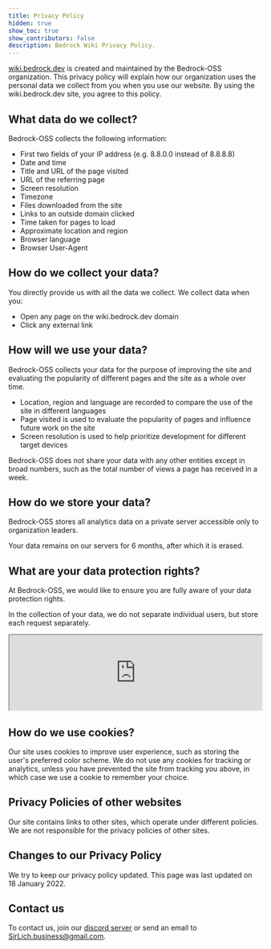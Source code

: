 ```yaml
---
title: Privacy Policy
hidden: true
show_toc: true
show_contributors: false
description: Bedrock Wiki Privacy Policy.
---
```


[wiki.bedrock.dev](/) is created and maintained by the Bedrock-OSS organization. This privacy policy will explain how our organization uses the personal data we collect from you when you use our website. By using the wiki.bedrock.dev site, you agree to this policy.

## What data do we collect?

Bedrock-OSS collects the following information:

-   First two fields of your IP address (e.g. 8.8.0.0 instead of 8.8.8.8)
-   Date and time
-   Title and URL of the page visited
-   URL of the referring page
-   Screen resolution
-   Timezone
-   Files downloaded from the site
-   Links to an outside domain clicked
-   Time taken for pages to load
-   Approximate location and region
-   Browser language
-   Browser User-Agent

## How do we collect your data?

You directly provide us with all the data we collect. We collect data when you:

-   Open any page on the wiki.bedrock.dev domain
-   Click any external link

## How will we use your data?

Bedrock-OSS collects your data for the purpose of improving the site and evaluating the popularity of different pages and the site as a whole over time.

-   Location, region and language are recorded to compare the use of the site in different languages
-   Page visited is used to evaluate the popularity of pages and influence future work on the site
-   Screen resolution is used to help prioritize development for different target devices

Bedrock-OSS does not share your data with any other entities except in broad numbers, such as the total number of views a page has received in a week.

## How do we store your data?

Bedrock-OSS stores all analytics data on a private server accessible only to organization leaders.

Your data remains on our servers for 6 months, after which it is erased.

## What are your data protection rights?

At Bedrock-OSS, we would like to ensure you are fully aware of your data protection rights.

In the collection of your data, we do not separate individual users, but store each request separately.

<iframe
    style="width:100%"
    src="https://hopper.bedrock.dev/wikihopper/index.php?module=CoreAdminHome&action=optOut&language=en&backgroundColor=4d4d4d&fontColor=ffffff&fontSize=&fontFamily="
></iframe>

## How do we use cookies?

Our site uses cookies to improve user experience, such as storing the user's preferred color scheme. We do not use any cookies for tracking or analytics, unless you have prevented the site from tracking you above, in which case we use a cookie to remember your choice.

## Privacy Policies of other websites

Our site contains links to other sites, which operate under different policies. We are not responsible for the privacy policies of other sites.

## Changes to our Privacy Policy

We try to keep our privacy policy updated. This page was last updated on 18 January 2022.

## Contact us

To contact us, join our [discord server](/discord) or send an email to [SirLich.business@gmail.com](mailto:SirLich.business@gmail.com).
